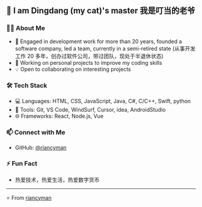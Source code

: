 ##  👋 I am Dingdang (my cat)'s master  我是叮当的老爷

### 👨‍💻 About Me  
- 🌱 Engaged in development work for more than 20 years, founded a software company, led a team, currently in a semi-retired state (从事开发工作 20 多年，创办过软件公司，带过团队，现处于半退休状态)
- 🔭 Working on personal projects to improve my coding skills  
- 💡 Open to collaborating on interesting projects  

### 🛠️ Tech Stack  
- 💻 Languages: HTML, CSS, JavaScript, Java, C#, C/C++, Swift, python  
- 🔧 Tools: Git, VS Code, WindSurf, Cursor, idea, AndroidStudio
- 🌐 Frameworks: React, Node.js, Vue   

### 📫 Connect with Me  
- GitHub: [@riancyman](https://github.com/riancyman)  

### ⚡ Fun Fact  
- 热爱技术，热爱生活，热爱数字货币  

---  
⭐️ From [riancyman](https://github.com/riancyman)  
